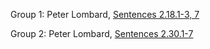 Group 1: Peter Lombard, [Sentences 2.18.1-3, 7](group1.md)

Group 2: Peter Lombard, [Sentences 2.30.1-7](group2.md)
